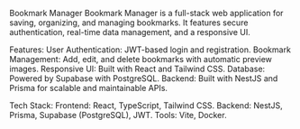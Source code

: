 Bookmark Manager
Bookmark Manager is a full-stack web application for saving, organizing, and managing bookmarks. It features secure authentication, real-time data management, and a responsive UI.

Features:
User Authentication: JWT-based login and registration.
Bookmark Management: Add, edit, and delete bookmarks with automatic preview images.
Responsive UI: Built with React and Tailwind CSS.
Database: Powered by Supabase with PostgreSQL.
Backend: Built with NestJS and Prisma for scalable and maintainable APIs.

Tech Stack:
Frontend: React, TypeScript, Tailwind CSS.
Backend: NestJS, Prisma, Supabase (PostgreSQL), JWT.
Tools: Vite, Docker.
